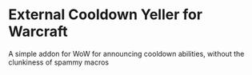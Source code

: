 # External Cooldown Yeller for Warcraft
A simple addon for WoW for announcing cooldown abilities, without the clunkiness of spammy macros
